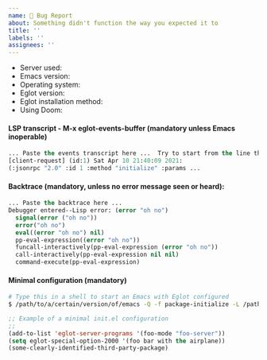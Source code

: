 ```yaml
---
name: 🐞 Bug Report
about: Something didn't function the way you expected it to
title: ''
labels: ''
assignees: ''
---
```

<!-- Hello there, prospective issue reporter! Your bug reports are
     very valuable 💛.  They really are, and Eglot couldn't be made
     without them.  But there are lots of bugs and so little time.  So

        PLEASE - DO NOT - REMOVE OR SKIP PARTS OF THIS TEMPLATE.
  
     👉🏽 Need help configuring or understanding Emacs, Eglot, or LSP?
     Have an idea for a feature?  Please DON'T OPEN A NEW ISSUE!
  
     * Head to https://github.com/joaotavora/eglot/discussions to
       discuss.  Start a new discussion, there are no templates there,
       you can say whatever you want.
  
     * You can also make an Emacs bug report, which can also be used
       for general discussion.  You'll potentially reach more people
       this way.  You can do it via `M-x report-emacs-bug` or just
       send email to `bug-gnu-emacs@gnu.org`.  Be sure to `CC:` (or
       better, `X-Debbugs-CC:` ) Eglot's maintainer, currently
       `joaotavora@gmail.com`.
  
     To make an issue, you need to provide some elements, which aren't
     hard to find.  Can't find all the elements for this template?
     No problem, just make a discussion 👆.
     
     If you don't provide the needed elements, WE MAY CLOSE THE ISSUE
     JUST LIKE THAT 😐 . -->
     
* Server used:               <!-- (clangd, gopls, etc..) -->
* Emacs version:             <!-- Type M-x emacs-version -->
* Operating system:          <!-- (windows/mac osx/linux/don't know -->
* Eglot version:             <!-- Look in M-x list-packages or tell Git SHA -->
* Eglot installation method:       <!-- Git/package.el/straight/use-package/don't know -->
* Using Doom:                <!-- Yes/No -->

#### LSP transcript - M-x eglot-events-buffer (mandatory unless Emacs inoperable)
<!-- DO NOT SKIP OR REMOVE: Include the invaluable LSP transcript .
     Inside Emacs, you can display that buffer with the M-x
     eglot-events-buffer command. It contains the JSONRPC messages
     exchanged between client and server, as well as the messages the
     server prints to stderr.  Copy that text and paste it below as a
     formatted code block
     (https://help.github.com/articles/creating-and-highlighting-code-blocks/)). -->
     
```lisp
... Paste the events transcript here ...  Try to start from the line that says
[client-request] (id:1) Sat Apr 10 21:40:09 2021:
(:jsonrpc "2.0" :id 1 :method "initialize" :params ...
```
    
#### Backtrace (mandatory, unless no error message seen or heard):
<!-- DO NOT SKIP OR REMOVE: If Emacs errored (you saw -- and possibly
     heard -- an error message), make sure you repeat the process
     after enabling backtraces with `M-x toggle-debug-on-error`.  The
     backtrace buffer contains text that you should also include here,
     again as a formatted code block. -->
     
```lisp
... Paste the backtrace here ...
Debugger entered--Lisp error: (error "oh no")
  signal(error ("oh no"))
  error("oh no")
  eval((error "oh no") nil)
  pp-eval-expression((error "oh no"))
  funcall-interactively(pp-eval-expression (error "oh no"))
  call-interactively(pp-eval-expression nil nil)
  command-execute(pp-eval-expression)
```
   
#### Minimal configuration (mandatory)
<!-- DO NOT SKIP OR REMOVE: Are you using Doom Emacs or Spacemacs
     Emacs or some very special pimped-out Emacs?  That's fine, but
     for this report we need to be able to replicate the problem JUST
     AS IT HAPPENED TO YOU.  We can't replicate your complex
     configuration and environment, so you need to provide a MINIMAL,
     REPRODUCIBLE and COMPLETE recipe.
     
     How to do this? Here's the easiest way provided you can use the
     shell in your system:-->
     
 ```sh
 # Type this in a shell to start an Emacs with Eglot configured
 $ /path/to/a/certain/version/of/emacs -Q -f package-initialize -L /path/to/git-cloned/eglot -l eglot.el 
 ```
 
 ```lisp
 ;; Example of a minimal init.el configuration
 ;;
 (add-to-list 'eglot-server-programs '(foo-mode "foo-server"))
 (setq eglot-special-option-2000 '(foo bar with the airplane)) 
 (some-clearly-identified-third-party-package)
  ```
 
 <!-- WHEW!!
 
      For some bugs, all this may seem like overkill but believe us,
      very often what seems like a "clear issue" is actually specific
      to some details of your setup. Having a runnable reproduction
      not only "proves" your bug to us but also allows us to spend all
      our effort fixing the bug instead of struggling to understand
      your issue.
 
      Anyway, after you've launched Emacs + Eglot that please explain
      what options you clicked on or what commands you entered, in a
      way that is clear to the Eglot maintainers so they can replicate
      the problem JUST AS IT HAPPENED TO YOU.
      
      If this requires some bits of .emacs or init.el configuration,
      you need to add them (just as in the example above)
      
      If reproducing your error requires others files and or programs,
      you NEED TO ADD snippets for them or provide links to them.

      Some users also provide whole Git repositories perfectly
      "sandboxing" a configuration and setup.  If you're confident on
      how do to this, that also works.
      
      Thank you very much.
      
      (Adapted this template from RollupJS's bug tracker). -->
